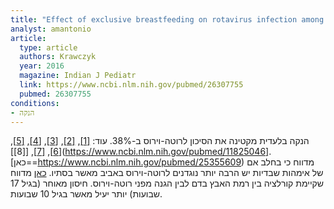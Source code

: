 ```yaml
---
title: "Effect of exclusive breastfeeding on rotavirus infection among children"
analyst: amantonio
article:
  type: article
  authors: Krawczyk
  year: 2016
  magazine: Indian J Pediatr
  link: https://www.ncbi.nlm.nih.gov/pubmed/26307755
  pubmed: 26307755
conditions:
- הנקה
---
```


הנקה בלעדית מקטינה את הסיכון לרוטה-וירוס ב-38%. עוד: [[1]](https://www.ncbi.nlm.nih.gov/pubmed/23713234), [[2]](https://www.ncbi.nlm.nih.gov/pubmed/26828823), [[3]](https://www.ncbi.nlm.nih.gov/pubmed/28735327), [[4]](https://www.ncbi.nlm.nih.gov/pubmed/28592985), [[5]](https://academic.oup.com/tropej/article-abstract/30/3/131/1688093), [[6]](https://www.ncbi.nlm.nih.gov/pubmed/20617343), [[7]](https://www.ncbi.nlm.nih.gov/pubmed/12394379), [[8]](https://www.ncbi.nlm.nih.gov/pubmed/11825046].
[כאן==https://www.ncbi.nlm.nih.gov/pubmed/25355609) מדווח כי בחלב אם של אימהות שבדיות יש הרבה יותר נוגדנים לרוטה-וירוס באביב מאשר בסתיו.
[כאן](https://www.ncbi.nlm.nih.gov/pubmed/27217217) מדווח שקיימת קורלציה בין רמת האבץ בדם לבין הגנה מפני רוטה-וירוס. חיסון מאוחר (בגיל 17 שבועות) יותר יעיל מאשר בגיל 10 שבועות.
